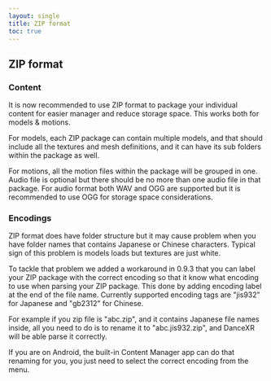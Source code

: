 ```yaml
---
layout: single
title: ZIP format
toc: true
---
```


## ZIP format

### Content

It is now recommended to use ZIP format to package your individual content for easier manager and reduce storage space. This works both for models & motions. 

For models, each ZIP package can contain multiple models, and that should include all the textures and mesh definitions, and it can have its sub folders within the package as well. 

For motions, all the motion files within the package will be grouped in one. Audio file is optional but there should be no more than one audio file in that package. For audio format both WAV and OGG are supported but it is recommended to use OGG for storage space considerations. 

### Encodings

ZIP format does have folder structure but it may cause problem when you have folder names that contains Japanese or Chinese characters. Typical sign of this problem is models loads but textures are just white.

To tackle that problem we added a workaround in 0.9.3 that you can label your ZIP package with the correct encoding so that it know what encoding to use when parsing your ZIP package. This done by adding encoding label at the end of the file name. Currently supported encoding tags are "jis932" for Japanese and "gb2312" for Chinese. 

For example if you zip file is "abc.zip", and it contains Japanese file names inside, all you need to do is to rename it to "abc.jis932.zip", and DanceXR will be able parse it correctly. 

If you are on Android, the built-in Content Manager app can do that renaming for you, you just need to select the correct encoding from the menu.

